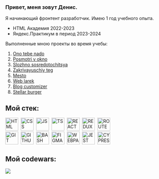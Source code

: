 ### Привет, меня зовут Денис.

Я начинающий фронтент разработчик.
Имею 1 год учебного опыта. 
 - HTML Академия 2022-2023
 - Яндекс.Практикум в период 2023-2024
 

Выполненные мною проекты во время учебы:
1. <a href = "https://github.com/DenisNasekin/ono-tebe-nado">Ono tebe nado</a> <br>
2. <a href = "https://github.com/DenisNasekin/posmotri_v_okno">Posmotri v okno</a> <br>
3. <a href = "https://github.com/DenisNasekin/slozhno-sosredotochitsya">Slozhno sosredotochitsya</a> <br>
4. <a href = "https://github.com/DenisNasekin/zakrivayuschiy-teg-f">Zakrivayuschiy teg</a> <br>
5. <a href = "https://github.com/DenisNasekin/mesto-project-ff">Mesto</a> <br>
6. <a href = "https://github.com/DenisNasekin/web-larek-frontend">Web larek</a> <br>
7. <a href = "https://github.com/DenisNasekin/blog-customizer">Blog customizer</a> <br>
8. <a href = "https://github.com/DenisNasekin/stellar-burger">Stellar burger</a> <br>

## Мой стек:
<img src="https://cdn.jsdelivr.net/gh/devicons/devicon@latest/icons/html5/html5-original.svg" title='HTML' width='40' height='40'/>&nbsp;
<img src="https://cdn.jsdelivr.net/gh/devicons/devicon@latest/icons/css3/css3-original.svg" title='CSS' width='40' height='40'/>&nbsp;
<img src="https://cdn.jsdelivr.net/gh/devicons/devicon@latest/icons/javascript/javascript-original.svg" title='JS' width='40' height='40'/>&nbsp;
<img src="https://cdn.jsdelivr.net/gh/devicons/devicon@latest/icons/typescript/typescript-original.svg" title='TS' width='40' height='40'/>&nbsp;
<img src="https://cdn.jsdelivr.net/gh/devicons/devicon@latest/icons/react/react-original.svg" title='REACT' width='40' height='40'/>&nbsp;
<img src="https://cdn.jsdelivr.net/gh/devicons/devicon@latest/icons/redux/redux-original.svg" title='REDUX' width='40' height='40'/>&nbsp;
<img src="https://cdn.jsdelivr.net/gh/devicons/devicon@latest/icons/reactrouter/reactrouter-original.svg" title='ROUTER' width='40' height='40'/><br>
<img src="https://cdn.jsdelivr.net/gh/devicons/devicon@latest/icons/git/git-original.svg" title='GIT' width='40' height='40'/>&nbsp;
<img src="https://cdn.jsdelivr.net/gh/devicons/devicon@latest/icons/github/github-original.svg" title='GITHUB' width='40' height='40'/>&nbsp;
<img src="https://cdn.jsdelivr.net/gh/devicons/devicon@latest/icons/bash/bash-original.svg" title='BASH' width='40' height='40'/>&nbsp;
<img src="https://cdn.jsdelivr.net/gh/devicons/devicon@latest/icons/figma/figma-original.svg" title='FIGMA' width='40' height='40'/>&nbsp;
<img src="https://cdn.jsdelivr.net/gh/devicons/devicon@latest/icons/webpack/webpack-original.svg" title='WEBPACK' width='40' height='40'/>&nbsp;
<img src="https://cdn.jsdelivr.net/gh/devicons/devicon@latest/icons/jest/jest-plain.svg" title='JEST' width='40' height='40'/>&nbsp;
<img src="https://cdn.jsdelivr.net/gh/devicons/devicon@latest/icons/cypressio/cypressio-original.svg" title='CYPRESS' width='40' height='40'/>&nbsp;

## Мой codewars:
<img src = "https://www.codewars.com/users/Nasekundu/badges/large">
